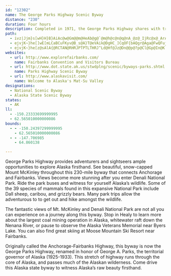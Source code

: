 ```yaml
---
id: "12302"
name: The George Parks Highway Scenic Byway
distance: "230"
duration: Four hours
description: Completed in 1971, the George Parks Highway shares with travelers some of Alaska's most memorable and spectacular scenery. Access to Denali National Park and Preserve is via the Parks Highway.
path:
  - ivz|Jjm}s[wH}H}B}AiAc@w@Gm@@m@HeAb@g@`@m@h@c@n@q@nA_@z@_IjRc@x@_ArAw@|@iAv@i@VaAXqAHo@CaAO{@YkOgI{EyAiBa@}AY_DUwCGaA@_DFgFLcFN_CFwALwATuATkEpAi@RqBr@oBp@GBqC~@kBl@kDhAgA^_Cv@iANiC^{DR_EPyCLgEPyBD{AB}AImAUo@QyDuBw@q@m@e@yByCwBmDs@}AiDoIuBkF_EwJ_A{BeE_KyCiHgBiDiCoDcAqAmBcBaAs@kAu@eCcAqAYoBYyCIkC`@kCb@kDv@iE~@wDx@gE~@{EdAiCj@sTvEqKnBqIbCwZlL_Gb@sF_A}FoCyq@ie@{BeA}Ai@_Dg@cBOmFf@ac@tOmJtD}DhAgFr@oCPeLKeRa@aDTgEdA{BdAgb@~WeG`DiN`JsFbFqg@hp@wDbEsC~ByCzAsE~@qECuBWsCy@aFwCwm@q`@wGaGmH{IwDkGqCiF}K{X{HgPkb@yo@qA}BaBqEcA{E_AwFcDo[o@oDm@iCo@}BqJwS}AqC_BiCgDyDsCkBmDeBgL{EcCmBsBeCsBsDyAqDkG}Vil@scCe]wvA{EgSuDsNcBcFmCqHeQgb@sCuGmB}DuAoA}@gAoOw^eB{CmFuOwcA_xDgOauAuKci@_fAoyEwsAmwDcv@yvCwj@wuBce@ojBsUm_Ak^_oAwWqtAsN}m@{Nue@_b@gx@oSuOoO_OmUc`@q]ia@if@iOi`@sHmIoEaHmHqGsRyRiz@iDk_@o@}ZmCgRsDoMaGwGqc@as@aC{MI}N\iE~AeObB_XuAge@wBuYgHmnAsD_XuI_RqO{U_FiMaBeMeIuv@aOkiAqZ}aCgFkV{EqJkT_OmD{E{KqVqLa[mQug@sFeNeGoIiJgE_PuI}EyGkLyRoKmRkMgW{OwP_PcHsPuKcHiOmHqRqDmLiIkVgSu]oNkRqG_IkP_O_KsOkMmWsKwX{G_UiPuh@oT}s@aFuLcGeH{\kVoQ_KcN}D_ENySlDkCPoBu@iB_B{MsPeGaHuEyDgHQsOs@aJaB}As@kAkA}EoGwD{KcDeGkNkRwJyLiHkLcJaVwHoQkGyJsWsWcWi_@wTiYsJmGqBi@}GZeSnBwU^mCs@}TyM{Ea@{Ep@yXhB_G}AmFwDwJ{Jq\sUmAoCoA{IiCq^wDc_@kJcQkc@sc@oMkRyRyk@}h@mo@{IeGoNkPcYui@gEgCcFy@sEsB_D_DiMiTaJcPwWc`@eOiW{MmVmB}DoBsHqEqRgLgVeI_LiM_OePgPmn@qq@}DaFwGwNmH_b@mBuMcCcHaGkIkJkJuBiCcCcHkFkPgGoSoP}ZcFwDiCGmEFgIuBoEqBqFmHaCmGcD_Lwl@gjCwHkSoAmBiBqA}A[mAI}H|@oB?sAm@yAkCo@gB}AsFkQaq@yMs]uo@ylAmJeTqD{GeB]yFzBaBXwIs@qGyFeQuVwc@sy@{K{RcB_CkCcDgGiGkJ_K_IqL{DuHsSib@e\_r@er@ynB}[ai@_{@klD{Wer@}Uul@e]ur@sToi@i_@ih@}GaQgIuM}HsVkHsLqH}@iHpFcOze@aGfK_HbDeKyFwU}e@}Vyd@iOgc@{Seh@cU_h@iMmSkMuKuPmT_MkNqNaH_LkAkNpGwHm@kMgVyRy\cSma@qMcb@oWa{@q_@wpAiCuM{`@qdBcCeKiAsDiAiCsB}C_Qo\wGaPmIoa@m@gBcFkT}A_EiAiCiBcD}Sob@_ByFsBuI{Mgm@cDgLaFgNsEeI}EwReMu|@e_@ecBgHca@gI_l@aHwXaMwe@uGwU_GgYqGqf@}Gof@uGqb@ePatAmHme@}DqRgGmRaGoO{MmUsAeEmXqfDoAe^mAey@q@qMqB_OoE}Y}Lm_AsGgi@kHmm@_Eac@{@qEkGgTaGyIq\{l@e]}l@cReX}H}F_C{A{pA}l@sD}@aFWcFaAaIaDiCoAkFQgEPqBW{By@kQeIcP{G{]mh@oH}QeIm^kCwHoDiKkBmF{JcZyPai@}Tiz@sEsQyHgZmKia@iG{W}BgMiB{LeHuh@iAiGoAwEiBqDy@oAkCsByBq@wA?_AHoDdBwAbAgB~@qDjA{CVqFbAqJrLaNfYkJtPqFxMmHbFwH~BuN|B_MvAsFNmCnBgJ`LSN_@BsBY}HgFgHkCu\Z_c@{Ys@w@{DmBeFbAwCnByEJ}e@iNoRuIyq@g`AeDkAyJn@cGpAwBbA_EjCmLlEuCvAmDhB}BjAgDjB{EnBwCx@oCQiAa@u@s@{CmDsDmCoCgCkDgCkCw@{BNqCr@uE`CmInHsT~LeOfFeM~FiC|CoO~S}EzKoQvVmBxBsB~@iH?}PmJuKoGoF_EmC_CcM_HuDcC{CqBgBkAyAkAeG}DmW}LyBiBaL{CkGkCsRoEcMaDkGkAgIVqIr@gGHmGh@aHEyLyDsCiB}N{R_GkIaSo\iNcSeCwCoWe\cKkI}ByBiBuAmHeCoWiC{SmAkLe@{DAsGe@kGKkBXoAj@_CxAkCdCsErF}ErH{NbSi_@th@oTb]qCpFaGjOwFlTuBrJ{A`J{CrUyDl]wH`o@mBpKyArFoAvDqEnKuRzUyQjNaJt@{MeK{HaNo@}Dy@uDmC_NoAwDs@wCgJmTkDeFeFsG{IV{KrBaL~HcCdE}BjHwEnP_CtHyBxFyA|C{DlF}KpN{ExFiC~DiBbE}C~JiH~WaFvOo^rrAqOhj@_Jp\oFhMwDpFmFjE_JzK{SxVoJbK}IdIkMxOwC`DsCdCwG`JoC~B}BhAiD@{FgC}EsCcEkCcEiDaGqH}E{IoKsXIiAsAoD{AsD}@gBkAuBmAeAkAu@aA]_AKs@@o@LaBf@sBzAqA`Aw@h@eCjBw@l@mEjDiDdCqDjCqBzA}AhB{BtDaDjFqMtTqJlQy@dAmI|M}C`DqDzAoECoAWqIuEsAc@aE?iDhAwGr@mCw@iCiBiD\}CpAwCxCgHjOaJ`TcC|BcClAmFhA}DjAiWrSqFjAyCa@iCs@kIsDcEqAqCI_Df@kEtAcEa@sDuAyDu@}CV_Dx@qF~BaHxIoNx\ap@p\wOvHgAl@wBlBkBnBoMlSoAxBsAtCi@dB]dB_BnKcAlF_BrHeB`HcAhGsApKM`BWdGOpGNdo@C|CEbCUdEYvCcAdFw@tCm_@bfAcBdEyBzEmCzG_Od\{Od]cRtb@k\ht@iRtb@gL~VmDjHqFnHcAbA{BlBsErC_E|AcE|AmDtAsEdBwDvAgE`BcE~AmDtAsEfByElBiDp@wCH}Ek@cFaBmDiAsE}AaFeBeE{A}B]yD?g@@cEfAYH{DzByDfDqE|DuE`Ey@r@aCtBwCjCqE|DyE|DoEjDyEtDaDbCaBdAwAn@kA^oAVmANa@@eA?gAEmBUiDw@mBa@oDy@wEw@sAUuEQG?oD^_Bf@eDnBkAt@_Av@wA`BgAxAgE`HcCbEiChEqCvE}C`FeEbHiEnHkEpHaDrFeDxFeEfHaEbHyDtGeEhHaE~G{DzGiEjHu@nAwCvG{AfDsDnJgDtIy@vBgJlTen@p~Aw`@l~@aDbHkA|BqDfDeAn@kCZmKKgDr@kDhByCpCwO~OiR|Red@d`@iApAwG`JmE|HsBdEmFrNqWp{@yBnG}AvC_BhCmBjAyBf@kp@pEuC\gEhA_ZdNu`@dQeDr@oFU}KaCyo@aSua@yLeCEiBVwBtAoAvAgBhC{ArDwAlF_EjV_@fBiAlD{CfG_DfDiBp@sB`@gBMyHcD{E_C{J`BiHhHmXj^yHtEmf@pLe\fJw]vImw@zSkGv@mGO_C_@sWgGeBHsAVkBx@sBnAaCrC_A~Am@vAkArDmA|E_E|RyBxI{l@v{AoMtZan@deAoGlJgX|Xag@ps@yHbFmd@hAyHbD}HjFaGxLq@dCsBxDcMxYeM|Zm[lv@gDlGeD|DuDfD_Bl@gHlByo@dOqCxAcAp@cBzAk@j@sC|D}@rAeEdHqAvBgDzFmEnHwDhGyC~EcEzGuEtHiEfH_CtDqAlBqAtA}@v@cB|@aA^mB\eCAsBg@w@UwCcBqJuGsCs@{BKyARaBd@eAb@sDbCaI~DuMxDsDlByC`CaFjFsBbC{Zh[yCzDiApBqAjCkBvEmArDoJv]y@zBuBjFqBtDeBjCmhAhrAmEpEmEbDin@la@_E~BmD`BsC~@{v@~OaFbB{EjCqb@tWuL|HeD~@yATcBFkDA_qAcCaHKwN?ac@|@kDl@_KrC{BZsAA_B[_Cq@{BiByBuCyAaCkBuE{@uCgBeIw@oEm@eG_@{GwCe_A{@oV}Biu@WuIi@{PIqCg@kMKaFm@yJmA{Ly@mGk@cD}AuG}AmFkAcDyAoD_EyI}AmD}DmJiEsJoD_IuCsGe@eAkD}HqCkGkCcGaDkHcCwF]w@oCkGcByD}BeFuCsGmDmIcCcGuCaHyCiHaD{HaDuHqDuImAsCuDeJoDsIeEaKkCoGiEgKkEkKeCaGeDcIeE{J}BqF{CmH_BcEcEcJuCuGu@_BmD{HcEiJu@cBaBiEoBaGgBoGy@{CqCcL}@eEq@uDy@sFoBuMu@qHgAmK}AoOaBeP}AmOs@gHgAwKcBkPgBgQsA{MiBmQkBcRcBsQmOkgB_BiKiDgQ{Jo]yNsZeN}Rw]eh@w|Ai{B}~@mtAgFeImK}R{nAsjCsNeZmCcFuBkD_CaCyDoCgDwAmDg@kC@{E|@uDfB{HhGyEjEmFnGsKrP_BxBgA~@_CpAmDj@kCEktAmKkBEaADeB`@kAf@{AdAsAjAoKtMi@b@gBbAyB\qAEkK_CkBi@kBcAuC{Cm@_AeEaIiGyMy@kC{@gDi@oCk@iDy@iIsAeOy@aGk@eCy@cDuAkDeCyDm@m@oBmAcBk@yIqAmFeAyAc@iDiA_FqCqEgD}ByBqEkFaC}CgLsPyDyEoDoDkDqCaC{AqDmBop@cUoBc@wAOwAAcCLwAV{DtAmRhI_TtIyDhB_CtAyDvCaErDiPxQgBxBsCjE{EbKqCvGkVnj@sCvEkBvBaBnAyBz@yAZqBD}ZeC{B?gAPmBx@}@l@gDtCyBlDYp@aFxMgM~]eE|KoB|DsBtCeCvCgCxBsEpBap@tO{FpAeDb@_DH}HOynAmUaG{@gDKmBVeDx@_Bv@aD`CyAvA{BzCcCnEiBdEeAnCmMzb@gGrT_ApEu@nEwAzKk@bGUxDkA~Ue@bHm@vFs@~DsA`F_B~DkCtDaDvBmAZqAJgBUgb@iKqF{BumAcx@_EkB_Dg@yCEiBTyBh@ir@nXyBb@_CHeAKiEkB}B_CuG_KmDoE_BaBmA{@mDeByCu@{Nw@uYy@uDd@gCx@w@b@mDtCoAtAw^rg@eK~NoE`HmChFsChGq`@h_AkBbD{BzCmBhBgCdBkD~AmCZmLGyS@kCImMHgIKcHHkA^qEzBcBxAwAzAsDzCcEhDsEvD{DbDgEnDwE`EgA~@oCjCcAx@_Ax@c@f@s@tAs@`Ba@fAk@rBu@fDc@bDMvA[lEw@|M]jF]nCY|A[zAe@hBk@`Bk@rAa@t@a@p@}@dAaAt@gDzBoBpAmAl@wBj@cCFqECyECmBCeEAaEAsECgEAuEAcEE}BAkCA{ECaCCgECgDCeCCeDa@gAU_Bs@uA}@_BsAyEuE}AyAgDoD}@aAyAyAqEsE{E{E}C}CyCyCu@y@uBuCs@iAk@cAyAaD}@yB[}@q@mBm@yBw@oDu@uDy@wEe@qDYsBg@{EsAcOUyB}@kKm@uFe@oD{@yEScAaAoE[iAaBmF}A_EsH}PgEiKeS{c@gPm_@sDwHaBuCsCuDwAuAgBaB}V_SeEqDaCeCmCaDuFqImHyNmD}JgDuKwBiIoBsJqBeLeEqY_Z_yBsIcp@aBmL{EuWyFkTaKq\ml@gsB}\sjAwJg[oL{a@mGgT{Kw`@iCwHiJo\_GgRqMce@qAsHo@}FWgDa@eI[uIc@aJi@cGuHil@}Kay@i@}CaAuEqBgHqLm_@c@iBa@yDOqCEmC?gBHkCNaDv@kL^}FJwCAsCEoDQaEgAeKkC}Xm@sJ]kJm@gL[sDy@sFuJmf@qCaMoV}aA_AaDsCmLqF}R_IaTmBmHqAsHgDsUkAsJsCsR_C}J}DmNkJw[}CcL}BoK_AyFgEc[uBaMkAgE_GaQgB{FgAuEw@wDgAcHsGih@{AmNc@wF[kGQeHEgID_HJsFtAuWxAiUnAoOfAuItEkXxDwRp@aCzA{CjFmHtAeCp@yB~@qFd@oG@}CGaDYaFqAkI_BeNQkCGeEB}B`@uHv@kHh@}GVaGDsFIoDOsDWeCg@wDq@gDo@eCqDeK{JcXaDeKy@mD_AyHSaDQkEK}EByEl@{O^sF`BkZlAmN~@mFrHuSzAmHv@qHRiDDuC?wCEoCYcGSoB_@uCyKwl@gAqHm@uG_@qGy@w^KwDQgDoCab@eEsk@SgFKoGAaDDcDXkJ~Aw`@FoE@{EG_IK{CSkEgFsi@mAwLmLclAu@_HqBeLsAeGu@yCaByE}AyDcE}IoAeD_AcDw@eEwB_MsAeJcAmK]mF[wGg@qJa@iKMwCQ}DEuAAkB?sCJoEd@qLFgCDkEEqDOuDe@qF{A_RoBeVw@qJQuCI}BGuCAiDDsBXgFX{CZiCd@cCXgAhC_JfBoFdCeIb@kB`AqFZ_DPgCL_FBaDC{BGgBW{EW{BYsBYaBo@oCgCgIqCeI}A{EaDyJ}@mCYkAy@_D_@{BUyBSeCKcBI_CE{AA_BFmEDuBJgBJ{ALkAZwBTsADGVsAd@gBb@{AnB}DlEqHvEmHpE_HjC{E~@cBf@oAzAgFj@mDVaBZoCRaCNgCHiBDmCBcDG{IOyXMkPEwECuJ?wIB{ED_ENoJHeDLoERyEtAsXpAkWPsDLaEBcD?uAC{CIuBGcAQwB[kCa@eCe@aCqCaMuEuTsEoTuEsTqDaQaCyKq@{CaA{CeAyCsA{CgAeBy@eAiAeAmA{@y@a@gAc@yCe@{Cy@eBq@u@c@m@e@}@u@eB_CcAeBs@yAm@yA{@eCk@oBo@aCo@aDY_Bc@cDaCiTiOsrA_H}m@aIyq@gC_QeA_FkA{DyA{DgCqEkXud@{BgDwAeB_EyCuDaBmEgAeDiAeBkAaBmBmCeEqAqCiBmF_BcIg@{Cw@gHe@sHQkGUcQMkGWgEk@iFo@kE}@wDq@_CsAaDgAmBiW}^mCqFy@gC{AiGq@mDuMibAuJ{u@WaC[uGKkE@uEV_QEaGY_Ga@kEq@oE_\}fBgCiO_Jyt@_@aEMyBEwF?il@D}INeGNeBXcDdBaJrAmDvHiMj@kAfB{Er@iDb@eCXoCTuG?qDG}Es@sJYeCg@uCmXobAqGkVcA}D{@aFc@{Ca@{DkB_`@SaDS_CaGc_@k@qFSuDGiKCoGKeEOoCUmBg@mDoA_Ge@wA}AyCiL}MeAaBmAqC{@kC_HwWoGqWiB{GmC}HiBcEc^qt@sAuCaEcNkBcI_B{KuAiMw@sM]cJSqKS{\SiMk@kMs@uKoAkLeBsLsIij@yByNgBuMkAaH_AiIy@cKe@oJMoEKsL?iGRaLp@cOj@iOlAyU`Bq^PoF@wFMwES{CoCwT]qCYiES}E?}DJiF`@iGnH_m@\gEL_HGqEIkCUgDc@mD_@iCa@iB_AeDeBcF}CgJiBkGsCaOi@uD}Eq^oDqVyHmk@_CkPmGef@c@mHeAiY[{Ga@oE]sB}@eEsAgE}AgCkBaCoBwBeCsDg@iA_BkEoIi]e@aBad@}hBsEqR}AuIs@{G{@kM_JmiBmCil@m@_I_@kDsA}IqBuIaBgF_AmBqBcDiCuCmMeIaNsFaNuGmA_A_C_C}AcCiXuf@kDiHoDuGqCqCiE_C}GkBaJA{GJ{CWsCeBaDmDkEoOuAqIi@iEYcIG_GFgIP}DfB_\VmHZyKRgVa@wbBQmYUaVQaH_AiYuAcOiB{U_BkP{@}GsAkJgDwQcAmEuC}KmDyK}AgE{CsHsBiE{BoEmGaNqAmDaDsLyAsH_AiGYiCw@}Ig@gJW_IMqNSm|@QyLYoIGaBm@kGkHgc@u@uGk@qKMuEEeE?iEJcHLcEl@iI|@mHhAkG|AsFn@mB~@sBx@wApAkBREdFmF`CkCrCqDxd@_p@xBiDxAcC~A}CzD{IlEwLrD_M`CkLxL{n@fEuS~CqPr@cDxAoE`BmDxKoQ
  - ejvjK~}he[]wE[mLCaBCuFKyv@B_s@A}T@eVAik@DgHC_]CqOF{bAQgr@Aga@FwQFuj@Aqd@E{MY_\EsPEoaADmDL}EHoAr@{IPaFNmP\cMfAg]XcFx@qIdCsS
  - ejvjK~}he[z@sAlA{@RCTAN@RHRJPTPTLTHRJ^Ld@Hf@Jz@Dn@@p@?p@Cl@Gp@In@K`@Sh@Ub@_@VYHWAWM]_@QYU{@Oq@Ka@Uo@]}CSoC
websites:
  - url: http://www.explorefairbanks.com/
    name: Fairbanks Convention and Visitors Bureau
  - url: http://www.dot.state.ak.us/stwdplng/scenic/byways-parks.shtml
    name: Parks Highway Scenic Byway
  - url: http://www.alaskavisit.com/
    name: Welcome to Alaska's Mat-Su Valley
designations:
  - National Scenic Byway
  - Alaska State Scenic Byway
states:
  - AK
ll:
  - -150.23333699999995
  - 62.565010000000086
bounds:
  - - -150.24397299999995
    - 62.565010000000086
  - - -147.706985
    - 64.860138

---
```


George Parks Highway provides adventurers and sightseers ample opportunities to explore Alaska firsthand. See beautiful, snow-capped Mount McKinley throughout this 230-mile byway that connects Anchorage and Fairbanks. Views become more stunning after you enter Denali National Park. Ride the park buses and witness for yourself Alaska’s wildlife. Some of the 39 species of mammals found in this expansive National Park include Dall sheep, caribou, and grizzly bears. Many park trips allow the adventurous to to get out and hike amongst the wildlife.

The fantastic views of Mt. McKinley and Denali National Park are not all you can experience on a journey along this byway. Stop in Healy to learn more about the largest coal mining operation in Alaska, whitewater raft down the Nenana River, or pause to observe the Alaska Veterans Memorial near Byers Lake. You can also find great skiing at Moose Mountain Ski Resort near Fairbanks.

Originally called the Anchorage-Fairbanks Highway, this byway is now the George Parks Highway, renamed in honor of George A. Parks, the territorial governor of Alaska (1925-1933). This stretch of highway runs through the core of Alaska, and passes much of the Alaskan wilderness. Come drive this Alaska state byway to witness Alaska’s raw beauty firsthand.
